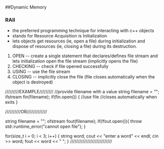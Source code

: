 ##Dynamic Memory

### RAII
- the preferred programming technique for interacting with c++ objects
- stands for Resource Acquisition is Initialization
- lets objects get resources (ie, open a file) during initialization and dispose of resources (ie, closing a file) during its destruction.

1) OPEN -- create a single statement that declares/defines file stream and lets initialization open the file stream (implicitly opens the file)
2) CHECKING -- check if file opened successfully
3) USING -- use the file stream
4) CLOSING -- implicitly close the file (file closes automatically when the object is destroyed)

/////////EXAMPLE/////////
//provide filename with a value
string filename = "";
ifstream fin(filename);
if(fin.open()) {
  //use file
  //closes automatically when exits
}

//////////OR/////////////

string filename = "";
ofstream fout(filename);
if(!fout.open()){
  throw std::runtime_error("cannot open file");
}

for(size_t i = 0; i < 3; i++)
{
  string word;
  cout << "enter a word" << endl;
  cin >> word;
  fout << word << " ";
}
///////////////////////////
